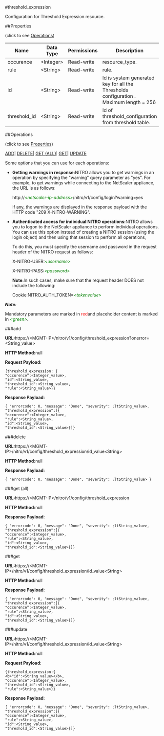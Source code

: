 #threshold_expression

Configuration for Threshold Expression resource.


##Properties 
<span>(click to see [Operations](#opera))</span>


<table><thead><tr><th>Name</th><th>Data Type</th><th>Permissions</th><th>Description</th></tr></thead><tbody><tr><td>occurence</td><td>&lt;Integer></td><td>Read-write</td><td>resource_type.</td></tr><tr><td>rule</td><td>&lt;String></td><td>Read-write</td><td>rule.</td></tr><tr><td>id</td><td>&lt;String></td><td>Read-write</td><td>Id is system generated key for all the Thresholds configuration .<br>Maximum length = 256</td></tr><tr><td>threshold_id</td><td>&lt;String></td><td>Read-write</td><td>Id of threshold_configuration from threshold table.</td></tr></tbody></table>
##Operations 
<span>(click to see [Properties](#prope))</span>


[ADD]()| [DELETE](#d)| [GET (ALL)](#get-)| [GET]()| [UPDATE](#u)


Some options that you can use for each operations:
<ul><li><p><b>Getting warnings in response:</b>NITRO allows you to get warnings in an operation by specifying the "warning" query parameter as "yes". For example, to get warnings while connecting to the NetScaler appliance, the URL is as follows:</p><p>http://<span style="color:green;font-style:italic;">&lt;netscaler-ip-address&gt;</span>/nitro/v1/config/login?warning=yes</p><p>If any, the warnings are displayed in the response payload with the HTTP code "209 X-NITRO-WARNING".</p></li><li><p><b>Authenticated access for individual NITRO operations:</b>NITRO allows you to logon to the NetScaler appliance to perform individual operations. You can use this option instead of creating a NITRO session (using the login object) and then using that session to perform all operations,</p><p>To do this, you must specify the username and password in the request header of the NITRO request as follows:</p><p>X-NITRO-USER:<span style="color:green;font-style:italic;">&lt;username&gt;</span></p><p>X-NITRO-PASS:<span style="color:green;font-style:italic;">&lt;password&gt;</span></p><p><b>Note:</b>In such cases, make sure that the request header DOES not include the following:</p><p>Cookie:NITRO_AUTH_TOKEN=<span style="color:green;font-style:italic;">&lt;tokenvalue&gt;</span></p></li></ul>



***Note:*** 
Mandatory parameters are marked in <span style="color:#FF0000;">red</span>and placeholder content is marked in <span style="color:green;font-style:italic">&lt;green&gt;</span>.

###add



<b>URL:</b>https://&lt;MGMT-IP&gt;/nitro/v1/config/threshold_expression?onerror=&lt;String_value&gt;
<b>HTTP Method:</b>null
<b>Request Payload: </b>```{threshold_expression: {"occurence":<Integer_value>,"id":<String_value>,"threshold_id":<String_value>,"rule":<String_value>}}```
<b>Response Payload: </b>```{ "errorcode": 0, "message": "Done", "severity": ;ltString_value>, "threshold_expression":[{"occurence":<Integer_value>,"rule":<String_value>,"id":<String_value>,"threshold_id":<String_value>}]}```



###delete



<b>URL:</b>https://&lt;MGMT-IP&gt;/nitro/v1/config/threshold_expression/id_value&lt;String&gt;
<b>HTTP Method:</b>null
<b>Response Payload: </b>```{ "errorcode": 0, "message": "Done", "severity": ;ltString_value> }```



###get (all)



<b>URL:</b>https://&lt;MGMT-IP&gt;/nitro/v1/config/threshold_expression
<b>HTTP Method:</b>null
<b>Response Payload: </b>```{ "errorcode": 0, "message": "Done", "severity": ;ltString_value>, "threshold_expression":[{"occurence":<Integer_value>,"rule":<String_value>,"id":<String_value>,"threshold_id":<String_value>}]}```



###get



<b>URL:</b>https://&lt;MGMT-IP&gt;/nitro/v1/config/threshold_expression/id_value&lt;String&gt;
<b>HTTP Method:</b>null
<b>Response Payload: </b>```{ "errorcode": 0, "message": "Done", "severity": ;ltString_value>, "threshold_expression":[{"occurence":<Integer_value>,"rule":<String_value>,"id":<String_value>,"threshold_id":<String_value>}]}```



###update



<b>URL:</b>https://&lt;MGMT-IP&gt;/nitro/v1/config/threshold_expression/id_value&lt;String&gt;
<b>HTTP Method:</b>null
<b>Request Payload: </b>```{threshold_expression:{<b>"id":<String_value></b>,"occurence":<Integer_value>,"threshold_id":<String_value>,"rule":<String_value>}}```
<b>Response Payload: </b>```{ "errorcode": 0, "message": "Done", "severity": ;ltString_value>, "threshold_expression":[{"occurence":<Integer_value>,"rule":<String_value>,"id":<String_value>,"threshold_id":<String_value>}]}```



